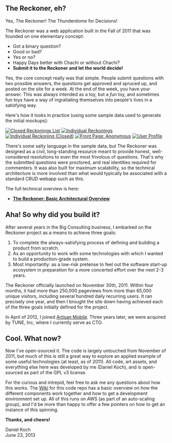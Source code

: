 ## The Reckoner, eh?

Yes, The Reckoner!  The Thunderdome for Decisions!

The Reckoner was a web application built in the Fall of 2011 that was founded on one elementary concept:

* Got a binary question?
* Good or bad?  
* Yes or no?  
* Happy Days better with Chachi or without Chachi? 
* **Submit it to the Reckoner and let the world decide!**
 
Yes, the core concept really was that simple. People submit questions with two possible answers, the questions get approved and spruced up, and posted on the site for a week.  At the end of the week, you have your answer.  This was always intended as a toy, but a *fun* toy, and sometimes fun toys have a way of ingratiating themselves into people's lives in a satisfying way.

Here's how it looks in practice (using some sample data used to generate the initial mockups):

[![Closed Reckonings List](https://s3.amazonaws.com/Working_Dan_Files/Reckoner+Mockups/Closed+Reckonings+Screen+Thumbnail.gif)](https://s3.amazonaws.com/Working_Dan_Files/Reckoner+Mockups/Closed+Reckonings+Screen.gif)
[![Individual Reckonings](https://s3.amazonaws.com/Working_Dan_Files/Reckoner+Mockups/Individual+Reckoning+Thumbnail.gif)](https://s3.amazonaws.com/Working_Dan_Files/Reckoner+Mockups/Individual+Reckoning.gif)
[![Individual Reckoning (Closed)](https://s3.amazonaws.com/Working_Dan_Files/Reckoner+Mockups/Individual+Reckoning+%28Closed%29+Thumbnail.gif)](https://s3.amazonaws.com/Working_Dan_Files/Reckoner+Mockups/Individual+Reckoning+%28Closed%29.gif)
[![Front Page: Anonymous](https://s3.amazonaws.com/Working_Dan_Files/Reckoner+Mockups/Front+Page+Logged+Out+Thumbnail.gif)](https://s3.amazonaws.com/Working_Dan_Files/Reckoner+Mockups/Front+Page+Logged+Out.gif)
[![User Profile](https://s3.amazonaws.com/Working_Dan_Files/Reckoner+Mockups/Profile+Main+Page+Thumbnail.gif)](https://s3.amazonaws.com/Working_Dan_Files/Reckoner+Mockups/Profile+Main+Page.gif)

There's some salty language in the sample data, but The Reckoner was designed as a civil, long-standing resource meant to provide honest, well-considered resolutions to even the most frivolous of questions.  That's why the submitted questions were proctored, and real identities required for commenters.  It was also built for maximum scalability, so the technical architecture is more involved than what would typically be associated with a standard CRUD webapp such as this.

The full technical overview is here:

* **[The Reckoner: Basic Architectural Overview](https://github.com/dankoch/reckonersite/wiki/Basic-Architectural-Overview)**

## Aha! So why did you build it?

After several years in the Big Consulting business, I embarked on the Reckoner project as a means to achieve three goals:

1. To complete the always-satisfying process of defining and building a product from scratch.
2. As an opportunity to work with some technologies with which I wanted to build a production-grade system.
3. Most importantly: as a low-risk pretense to feel out the software start-up ecosystem in preparation for a more concerted effort over the next 2-3 years.
 
The Reckoner officially launched on November 30th, 2011.  Within four months, it had more than 250,000 pageviews from more than 65,000 unique visitors, including several hundred daily recurring users.  It ran precisely one year, and then I brought the site down having achieved each of the three goals initially defined for the project.

In April of 2012, I joined [Artisan Mobile](http://www.useartisan.com).  Three years later, we were acquired by TUNE, Inc, where I currently serve as CTO.

## Cool.  What now?

Now I've open-sourced it.  The code is largely untouched from November of 2011, but much of this is still a great way to explore an applied example of some useful technologies (at least, as of 2011).  All code, art assets, and everything else here was developed by me (Daniel Koch), and is open-sourced as part of the GPL v3 license.

For the curious and intrepid, feel free to ask me any questions about how this works.  The [Wiki](https://github.com/dankoch/reckonersite/wiki) for this code repo has a basic overview on how the different components work together and how to get a development environment set up.  All of this runs on AWS (as part of an auto-scaling group), and I'd be more than happy to offer a few pointers on how to get an instance of this spinning.

**Thanks, and cheers!**

Daniel Koch<br>
June 23, 2013
